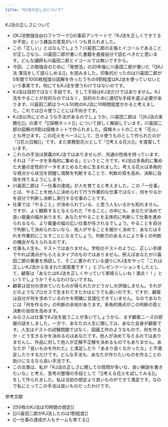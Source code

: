 ```yaml
---
title: "KJ法の正しさについて"
---
```


KJ法の正しさについて
- [[KJ法勉強会@ロフトワーク]]の事前アンケートで「KJ法を正しくできてるか不安」という趣旨の意見がいくつも見られました。
- この「正しい」とはなんでしょう？川喜田二郎の主張とイコールであることが正しさなら、川喜田二郎が書いた書籍を直接自分で読むべきだと思います。どんな講師も川喜田二郎とイコールでは無いですから。
- 今回、この勉強会のために「発想法」の20年後に川喜田二郎が書いた「[[KJ法 渾沌をして語らしめる]]」を読みました。印象的だったのは川喜田二郎が5年間で1000枚程度の図解を作ったうちの9割程度はKJ法を使っていないという事実です。何にでもKJ法を使うわけではないのです。
- KJ法は目的ではなく手段です。そして手段はKJ法だけではありません。KJ法をやることが目的なのではなく、目的のために適切な手段を選ぶ必要があります。川喜田二郎はラベル50枚のKJ法に10時間程度かかると考えました。これでは日々使うことには不向きです。
- KJ法以外にどのような手法があるのでしょうか。川喜田二郎は「[[KJ法の実務化]]」の章で「[[探検ネット]]」について詳しく解説しています。川喜田二郎の図解の9割は探検ネットで作られました。探検ネットのことを「花火」とも呼びます。この花火をベースにして、日々使うものとして作られたのが「[[花火日報]]」です。また実務型花火として「[[考える花火]]」を提案しています。
- これらの手法は狭義のKJ法ではありませんが、共通の性格を持っています。それは「データを多角的に集める」というところです。KJ法は多角的に集めた大量の定性的データをまとめるために生まれました。考える花火は多角的な視点から状況を把握し情勢を判断することで、判断の質を高め、決断に自信を持てるようにします。
- 川喜田二郎は「一仕事の達成」が人を育てると考えました。この「一仕事」とは、やることを他人に決められて行う作業的な仕事ではなく、何をやるかを自分で判断し決断し実行する仕事のことです。
- 仕事では「やること」が決められている、と思う人もいるかも知れません。ですが、よく観察すると与えられた「やること」の中にも、あなたが決めて良い裁量の幅があります。あなたがやることを主体的に判断して仕事を進められるなら、より裁量の幅の広い仕事が任されるでしょう。やることを自分で判断して決められないなら、他人がやることを細かく決めて、あなたはそれを作業的にこなすことになるでしょう。判断力のある人により多くの判断の機会が与えられるのです。
- 仕事も人生も、テストではありません。学校のテストのように、正しい手順でやれば満点がもらえるタイプのものではありません。例えばあなたが川喜田二郎の著書を熟読して、そこに書かれている通りにKJ法をやって「これは正しいKJ法から生まれた提案書です！」とプレゼンテーションをしたとして、顧客は「あなたはKJ法を正しくやっていて素晴らしいね！満点！！」というでしょうか？そんなわけないですね。
- 顧客は自分の求めていたものが得られたかどうかしか評価しません。それがどのようなプロセスで生まれてきたかはどうでも良いのです。ですが、顧客は自分が何を求めているのかを明確に言語化できていません。なのであなたには「何を作るか」の判断の余地があります。多角的視点がこの判断の質と決断の自信を高めます。
- みなさんは仕事でKJ法を扱うことが多いでしょうから、まず顧客ニーズの把握の話をしました。一方で、あなたの人生に関しては、あなた自身が顧客です。人生はテストの試験問題ではなく、図画工作のようなもので、何を作るか・どう生きるかを決めるのはあなたです。他人が決めて与えるのではありませんし、作品に対して他人が正解不正解を決めるものでもありません。あなたが「良いものを作れた」と満足したり「あまり良くなかったな」と不満足したりするだけです。どんな手法も、あなたが作りたいものを作ることの助けになるなら良い手法です。
- この文章は、私が「KJ法の正しさに関しての質問が多いな、良い解説を書きたいな」と考え、思考の整理の手段として「[[考える花火を試してみる]]」をして作られました。私は当初の想定より良いものができて満足です。なので私にとってこの手法は良いものだったわけです。

参考文献
- [[50枚のKJ法は10時間の想定]]
- [[川喜田二郎がKJ法したのは1割程度]]
- [[一仕事の達成が人もチームも育てる]]
